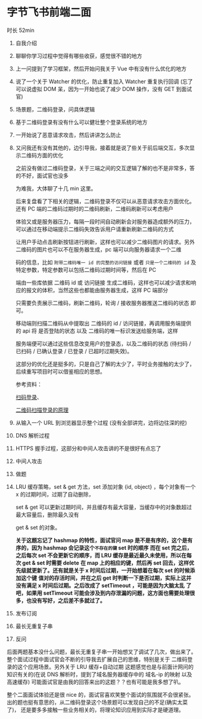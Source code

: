 # 字节飞书前端二面

时长 52min

1. 自我介绍

2. 聊聊你学习过程中觉得有哪些收获，感觉很不错的地方

3. 上一问提到了学习框架，然后开始问我关于 Vue 中有没有什么优化的地方

4. 说了一个关于 Watcher 的优化，防止重复加入 Watcher 重复执行回调 (忘了可以说虚拟 DOM 呆，因为一开始也说了减少 DOM 操作，没有 GET 到面试官)

5. 场景题，二维码登录，问具体逻辑

6. 基于二维码登录有没有什么可以健壮整个登录系统的地方

7. 一开始说了恶意请求攻击，然后讲讲怎么防止

8. 又问我还有没有其他的，边引导我，接着就是说了些关于前后端交互，多次显示二维码方面的优化

   之前没有做过二维码登录，关于三端之间的交互逻辑了解的也不是非常多，答的不好，面试官也没多

   为难我，大体聊了十几 min 这里。

   后来复盘看了下相关的逻辑，二维码登录不仅可以从恶意请求攻击方面优化。还有 PC 端的二维码过期时的二维码刷新，二维码刷新可以考虑用户

   体验又或是服务器压力，每隔一段时间自动刷新会对服务器造成额外的压力，可以通过在移动端提示二维码失效告诉用户请重新刷新二维码的方式

   让用户手动点击刷新按钮进行刷新，这样也可以减少二维码图片的请求。另外二维码的图片也可以不在服务器生成，pc 端可以向服务器请求一个二维

   码的信息，比如 `附带二维码唯一 id 的完整的访问链接` 或者 `只是一个二维码的 id` 及 特定参数，特定参数可以包括二维码过期时间等，然后在 PC

   端由一些库依据 二维码 id 或 访问链接 生成二维码，这样也可以减少请求和响应的报文的体积，当然这些也都能由服务器生成，这样 PC 端部分

   只需要负责展示二维码，刷新二维码，轮询 / 接收服务器推送二维码的状态 即可。

   移动端则扫描二维码从中提取出 二维码的 id / 访问链接，再调用服务端提供的 api 将 是否登陆的状态 以及 二维码的唯一标识发送给服务端，这样

   服务端便可以通过这些信息改变用户的登录态，以及二维码的状态 (待扫码 / 已扫码 / 已确认登录 / 已登录 / 已超时过期失效)。

   这部分的优化还是挺多的，只是自己了解的太少了，平时业务接触的太少了，后续重写项目时可以借鉴相应的思想。

   参考资料：

   [扫码登录](https://xw.qq.com/cmsid/20210907A0D5E400)、

   [二维码扫描登录的原理](https://baijiahao.baidu.com/s?id=1720540594523117642&wfr=spider&for=pc)

9. 从输入一个 URL 到浏览器显示整个过程 (没有全部讲完，边将边往深的挖)

10. DNS 解析过程

11. HTTPS 握手过程，这部分和中间人攻击讲的不是很好有点忘了

12. 中间人攻击

13. 做题

14. LRU 缓存策略，set & get 方法，set 添加对象 {id, object} ，每个对象有一个 x 的过期时间，过期了自动删除，

    set & get 可以更新过期时间，并且缓存有最大容量，当缓存中的对象数超过最大容量后，删除最久没有

    get & set 的对象。

    **关于这题忘记了 hashmap 的特性，面试官问 map 是不是有序的，这个是有序的，因为 hashmap 会记录这个`不存在的键` set 时的顺序**
    **而在 set 完之后，之后每次 set 不会更新它的顺序，而 LRU 缓存是最近最久未使用，所以在每次 get & set 时需要 delete**
    **在 map 上的相应的键，然后再 set 回去，这样优先级就更新了。还有就是关于 x 时间后过期，一开始想着在每次 set 的时候添加这个键**
    **值对的存活时间，并在之后 get 时判断一下是否过期，实际上这并没有满足 x 时间后过期。之后改成了 setTimeout ，可能是因为大脑太乱**
    **了吧，如果用 setTimeout 可能会涉及到内存泄漏的问题，这方面也需要处理很多，也没有写好，之后差不多就过了。**

15. 发布订阅

16. 最长无重复子串

17. 反问

后面两题基本没什么问题，最长无重复子串一开始想叉了调试了几次，做出来了。整个面试过程中面试官会不断的引导我去扩展自己的思维，特别是关于
二维码登录的这个应用场景。另外关于 LRU 缓存+自动过期 这题感觉也是与前面计网问的知识有关的(在说 DNS 解析时，提到了域名服务器缓存中的 域名-ip 的映射 以及高速缓存)
可能面试官是由我的回答来出的这题？？也有可能是我多想了叭。

整个二面面试体验还是很 nice 的，面试官喜欢笑整个面试的氛围就不会很紧张。出的题也挺有意思的，从二维码登录这个场景题可以发现自己的不足(确实太菜了)，
还是要多多接触一些业务相关的，将理论知识应用到实际才是硬道理。
